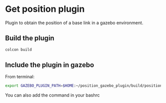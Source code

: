 # Get position plugin

Plugin to obtain the position of a base link in a gazebo environment.

## Build the plugin

```bash
colcon build
```

## Include the plugin in gazebo

From terminal:

```bash
export GAZEBO_PLUGIN_PATH=$HOME:~/position_gazebo_plugin/build/position_gazebo_plugin:$GAZEBO_PLUGIN_PATH
```

You can also add the command in your bashrc
